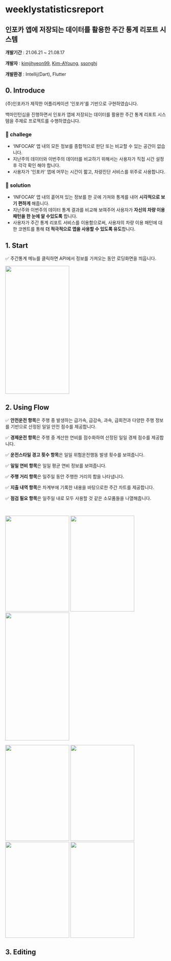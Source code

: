 # weeklystatisticsreport

## 인포카 앱에 저장되는 데이터를 활용한 주간 통계 리포트 시스템

**개발기간** : 21.06.21 ~ 21.08.17

**개발자** : [kimjihyeon99](https://github.com/kimjihyeon99), [Kim-AYoung](https://github.com/Kim-AYoung), [ssonghj](https://github.com/ssonghj)

**개발환경** : Intellij(Dart), Flutter

## 0. Introduce

(주)인포카가 제작한 어플리케이션 '인포카'를 기반으로 구현하였습니다. 

백마인턴십을 진행하면서 인포카 앱에 저장되는 데이터를 활용한 주간 통계 리포트 시스템을 주제로 프로젝트를 수행하였습니다. 

### 📌 challege

- ‘INFOCAR’ 앱 내의 모든 정보를 종합적으로 판단 또는 비교할 수 있는 공간이 없습니다. 
- 지난주의 데이터와 이번주의 데이터를 비교하기 위해서는 사용자가 직접 시간 설정 후 각각 확인 해야 합니다.
- 사용자가 '인포카' 앱에 머무는 시간이 짧고, 차량진단 서비스를 위주로 사용합니다. 

### 📌 solution

- ‘INFOCAR’ 앱 내의 흩어져 있는 정보를 한 곳에 가져와 통계를 내어 **시각적으로 보기 편하게** 해줍니다.
- 지난주와 이번주의 데이터 통계 결과를 비교해 보여주어 사용자가 **자신의 차량 이용 패턴을 한 눈에 알 수있도록** 합니다.
- 사용자가 주간 통계 리포트 서비스를 이용함으로써, 사용자의 차량 이용 패턴에 대한 코멘트를 통해 **더 적극적으로 앱을 사용할 수 있도록 유도**합니다. 

## 1. Start 

✅ 주간통계 메뉴를 클릭하면 API에서 정보를 가져오는 동안 로딩화면을 띄웁니다.

<img src="https://user-images.githubusercontent.com/44187194/130928995-4a413162-e624-4f8e-b472-7051fbc50d7e.gif" width="200" height="400"/>

## 2. Using Flow
<p>✅ <b>안전운전 항목</b>은 주행 중 발생하는 급가속, 급감속, 과속, 급회전과 다양한 주행 정보를 기반으로 산정된 일일 안전 점수를 제공합니다.</p>
<p>✅ <b>경제운전 항목</b>은 주행 중 계산한 연비를 점수화하여 산정된 일일 경제 점수를 제공합니다.</p>
<p>✅ <b>운전스타일 경고 횟수 항목</b>은 일일 위험운전행동 발생 횟수를 보여줍니다.</p>
<p>✅ <b>일일 연비 항목</b>은 일일 평균 연비 정보를 보여줍니다.</p>
<p>✅ <b>주행 거리 항목</b>은 일주일 동안 주행한 거리의 합을 나타냅니다.</p>
<p>✅ <b>지출 내역 항목</b>은 차계부에 기록한 내용을 바탕으로한 주간 차트를 제공합니다.</p>
<p>✅ <b>점검 필요 항목</b>은 일주일 내로 모두 사용할 것 같은 소모품들을 나열해줍니다.</p>
<br>

<p>
<img width="200" height="300" src="https://user-images.githubusercontent.com/44187194/130973990-2fd3bf35-12b6-498f-b389-2b893b8f26ef.png">
<img width="200" height="300" src="https://user-images.githubusercontent.com/44187194/130974078-42d9ee46-04fd-4a70-a790-d3a37706a08e.png">
<img width="200" height="400" src="https://user-images.githubusercontent.com/44187194/130974157-9fe27bed-3006-4321-bb4b-a5dd75d99cf9.png">
 </p>
 
 
<p>
<img width="200" height="300" src="https://user-images.githubusercontent.com/44187194/130974167-46f443f0-42f2-4ad1-837b-0babd7b4b707.png">
<img width="200" height="300" src="https://user-images.githubusercontent.com/44187194/130974184-ef471865-13dd-44c0-a93f-4ccae2029ad9.png">
<img width="200" height="300" src="https://user-images.githubusercontent.com/44187194/130974193-0873202d-45b2-4bc4-ae50-414ba12da8b3.png">
<img width="200" height="300" src="https://user-images.githubusercontent.com/44187194/130974201-9512faca-432a-4992-8a1f-1c631dc7090d.png">
</p>

## 3. Editing


